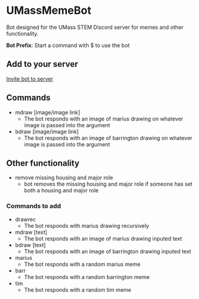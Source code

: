 # UMassMemeBot

Bot designed for the UMass STEM Discord server for memes and other functionality.

**Bot Prefix**: Start a command with $ to use the bot

## Add to your server

[Invite bot to server](https://discordapp.com/api/oauth2/authorize?client_id=552254598279069708&permissions=1342179392&scope=bot)

## Commands

- mdraw [image/image link]
  - The bot responds with an image of marius drawing on whatever image is passed into the argument
- bdraw [image/image link]
  - The bot responds with an image of barrington drawing on whatever image is passed into the argument
  
## Other functionality
- remove missing housing and major role
  - bot removes the missing housing and major role if someone has set both a housing and major role

### Commands to add
- drawrec
  - The bot responds with marius drawing recursively
- mdraw [text]
  - The bot responds with an image of marius drawing inputed text
- bdraw [text]
  - The bot responds with an image of barrington drawing inputed text
- marius
  - The bot responds with a random marius meme
- barr
  - The bot responds with a random barrington meme
- tim
  - The bot responds with a random tim meme



